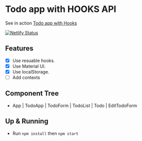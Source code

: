# Todo app with HOOKS API
See in action [Todo app with Hooks](https://keen-lewin-19c820.netlify.com)

[![Netlify Status](https://api.netlify.com/api/v1/badges/ff217ee8-c90a-4b55-9011-ae9600e56c10/deploy-status)](https://app.netlify.com/sites/keen-lewin-19c820/deploys)

## Features

- [X] Use resuable hooks.
- [X] Use Material UI.
- [X] Use localStorage.
- [ ] Add contexts

## Component Tree

- App
   | TodoApp
      | TodoForm
      | TodoList
         | Todo
            | EditTodoForm

## Up & Running

- Run `npm install` then `npm start`
